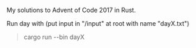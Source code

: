My solutions to Advent of Code 2017 in Rust.

Run day with (put input in "/input" at root with name "dayX.txt")
> cargo run --bin dayX
